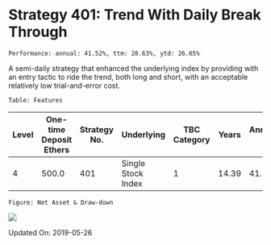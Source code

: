 
# Strategy 401: Trend With Daily Break Through

    Performance: annual: 41.52%, ttm: 28.63%, ytd: 26.65%

  
A semi-daily  strategy that enhanced the underlying index by providing with an entry tactic to ride the trend, both long and short, with an acceptable relatively low trial-and-error cost.
    

    Table: Features

| Level | One-time Deposit Ethers | Strategy No. | Underlying | TBC Category | Years | Annualized RoR | Largest Drawdown | R/D | Sharpe Ratio | TTM | YTD |
|-------|-------------------------|--------------|-----------------------|-----------------|--------------|----------------|------------------|-----|--------------|--------|-------|
|4|500.0|401|Single Stock Index|1|14.39|41.52%|-21.96%|1.89|1.84|28.63%|26.65%|

    Figure: Net Asset & Draw-down

![](./imgs/Strategy_401_Trend_With_Daily_Break_Through.png)

Updated On: 2019-05-26
    
